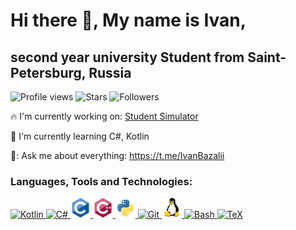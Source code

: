 # Hi there 👋, My name is Ivan,
## second year university Student from Saint-Petersburg, Russia

<!-- Badges -->
![Profile views](https://komarev.com/ghpvc/?username=Bazalii&style=flat%22")
![Stars](https://img.shields.io/github/stars/Bazalii)
![Followers](https://img.shields.io/github/followers/Bazalii)

:fire: I'm currently working on: [Student Simulator](https://github.com/Bazalii/School_Live_Simulator)

:seedling: I'm currently learning C#, Kotlin

📧: Ask me about everything: https://t.me/IvanBazalii

### Languages, Tools and Technologies:

<!-- TEMPLATE:
<a href="HERE_GOES_URL" target="_blank"> <img src="HERE_GOES_LOGO" alt="HERE_GOES_ALT_TEXT" height="32"/> </a>
-->

<p>
<!-- Kotlin --><a href="https://kotlinlang.org" target="_blank"> <img src="https://www.vectorlogo.zone/logos/kotlinlang/kotlinlang-icon.svg" alt="Kotlin" height="32"/> </a>
<!-- C# --><a href="https://dotnet.microsoft.com/languages/csharp" target="_blank"> <img src="https://github.com/abranhe/programming-languages-logos/blob/master/src/csharp/csharp.svg" alt="C#" height="32"/> </a>
<!-- C --><a href="https://www.cprogramming.com/" target="_blank"> <img src="https://raw.githubusercontent.com/devicons/devicon/master/icons/c/c-original.svg" alt="C" height="32"/> </a>
<!-- C++ --><a href="https://www.w3schools.com/cpp/" target="_blank"> <img src="https://raw.githubusercontent.com/devicons/devicon/master/icons/cplusplus/cplusplus-original.svg" alt="C++" height="32"/> </a>
<!-- Python --><a href="https://www.python.org" target="_blank"> <img src="https://raw.githubusercontent.com/devicons/devicon/master/icons/python/python-original.svg" alt="Python" height="32"/> </a>
<!-- Git --><a href="https://git-scm.com/" target="_blank"> <img src="https://www.vectorlogo.zone/logos/git-scm/git-scm-icon.svg" alt="Git" height="32"/> </a>
<!-- Linux --><a href="https://www.linux.org/" target="_blank"> <img src="https://raw.githubusercontent.com/devicons/devicon/master/icons/linux/linux-original.svg" alt="Linux" height="32"/> </a>
<!-- Bash --><a href="https://www.gnu.org/software/bash/" target="_blank"> <img src="https://www.vectorlogo.zone/logos/gnu_bash/gnu_bash-icon.svg" alt="Bash" height="32"/> </a>
<!-- TeX --><a href="https://tug.org/" target="_blank"> <img src="https://upload.wikimedia.org/wikipedia/commons/thumb/6/68/TeX_logo.svg/1920px-TeX_logo.svg.png" alt="TeX" height="32"/> </a>
  
<!-- <p><img align="left" src="https://github-readme-stats.vercel.app/api?username=lipen&show_icons=true&theme=onedark&locale=en" alt="lipen" /></p> -->

<!-- <p><img align="right" src="https://github-readme-stats.vercel.app/api/top-langs?username=lipen&show_icons=true&theme=onedark&locale=en&layout=compact" alt="lipen" /></p> -->
